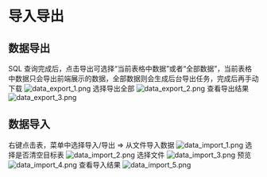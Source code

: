 # 导入导出

## 数据导出

SQL 查询完成后，点击导出可选择“当前表格中数据”或者“全部数据”，当前表格中数据只会导出前端展示的数据，全部数据则会生成后台导出任务，完成后再手动下载
![data_export_1.png](/dev/guide/images/data_export_1.png)
选择导出全部
![data_export_2.png](/dev/guide/images/data_export_2.png)
查看导出结果
![data_export_3.png](/dev/guide/images/data_export_3.png)

## 数据导入

右键点击表，菜单中选择导入/导出 => 从文件导入数据
![data_import_1.png](/dev/guide/images/data_import_1.png)
选择是否清空目标表
![data_import_2.png](/dev/guide/images/data_import_2.png)
选择文件
![data_import_3.png](/dev/guide/images/data_import_3.png)
预览
![data_import_4.png](/dev/guide/images/data_import_4.png)
查看导入结果
![data_import_5.png](/dev/guide/images/data_import_5.png)
